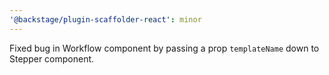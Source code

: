```yaml
---
'@backstage/plugin-scaffolder-react': minor
---
```


Fixed bug in Workflow component by passing a prop `templateName` down to Stepper component.
